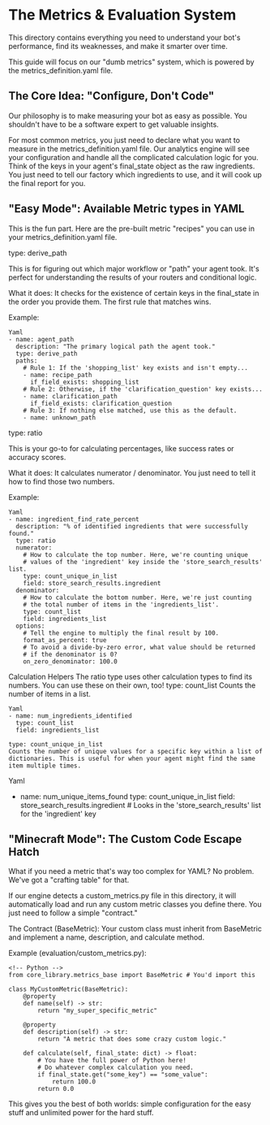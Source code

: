 # The Metrics & Evaluation System

This directory contains everything you need to understand your bot's performance, find its weaknesses, and make it smarter over time.

This guide will focus on our "dumb metrics" system, which is powered by the metrics_definition.yaml file.

## The Core Idea: "Configure, Don't Code"

Our philosophy is to make measuring your bot as easy as possible. You shouldn't have to be a software expert to get valuable insights.

For most common metrics, you just need to declare what you want to measure in the metrics_definition.yaml file. Our analytics engine will see your configuration and handle all the complicated calculation logic for you.
Think of the keys in your agent's final_state object as the raw ingredients. You just need to tell our factory which ingredients to use, and it will cook up the final report for you.
## "Easy Mode": Available Metric types in YAML
This is the fun part. Here are the pre-built metric "recipes" you can use in your metrics_definition.yaml file.

type: derive_path

This is for figuring out which major workflow or "path" your agent took. It's perfect for understanding the results of your routers and conditional logic.

What it does: It checks for the existence of certain keys in the final_state in the order you provide them. The first rule that matches wins.

Example:

```
Yaml
- name: agent_path
  description: "The primary logical path the agent took."
  type: derive_path
  paths:
    # Rule 1: If the 'shopping_list' key exists and isn't empty...
    - name: recipe_path
      if_field_exists: shopping_list
    # Rule 2: Otherwise, if the 'clarification_question' key exists...
    - name: clarification_path
      if_field_exists: clarification_question
    # Rule 3: If nothing else matched, use this as the default.
    - name: unknown_path
```

type: ratio

This is your go-to for calculating percentages, like success rates or accuracy scores.

What it does: It calculates numerator / denominator. You just need to tell it how to find those two numbers.

Example:

```
Yaml
- name: ingredient_find_rate_percent
  description: "% of identified ingredients that were successfully found."
  type: ratio
  numerator:
    # How to calculate the top number. Here, we're counting unique
    # values of the 'ingredient' key inside the 'store_search_results' list.
    type: count_unique_in_list
    field: store_search_results.ingredient
  denominator:
    # How to calculate the bottom number. Here, we're just counting
    # the total number of items in the 'ingredients_list'.
    type: count_list
    field: ingredients_list
  options:
    # Tell the engine to multiply the final result by 100.
    format_as_percent: true
    # To avoid a divide-by-zero error, what value should be returned
    # if the denominator is 0?
    on_zero_denominator: 100.0
```

Calculation Helpers
The ratio type uses other calculation types to find its numbers. You can use these on their own, too!
type: count_list
Counts the number of items in a list.

```
Yaml
- name: num_ingredients_identified
  type: count_list
  field: ingredients_list

type: count_unique_in_list
Counts the number of unique values for a specific key within a list of dictionaries. This is useful for when your agent might find the same item multiple times.

```
Yaml
- name: num_unique_items_found
  type: count_unique_in_list
  field: store_search_results.ingredient # Looks in the 'store_search_results' list for the 'ingredient' key

## "Minecraft Mode": The Custom Code Escape Hatch
What if you need a metric that's way too complex for YAML? No problem. We've got a "crafting table" for that.

If our engine detects a custom_metrics.py file in this directory, it will automatically load and run any custom metric classes you define there. You just need to follow a simple "contract."

The Contract (BaseMetric):
Your custom class must inherit from BaseMetric and implement a name, description, and calculate method.

Example (evaluation/custom_metrics.py):
```
<!-- Python -->
from core_library.metrics_base import BaseMetric # You'd import this

class MyCustomMetric(BaseMetric):
    @property
    def name(self) -> str:
        return "my_super_specific_metric"

    @property
    def description(self) -> str:
        return "A metric that does some crazy custom logic."

    def calculate(self, final_state: dict) -> float:
        # You have the full power of Python here!
        # Do whatever complex calculation you need.
        if final_state.get("some_key") == "some_value":
            return 100.0
        return 0.0
```
This gives you the best of both worlds: simple configuration for the easy stuff and unlimited power for the hard stuff.